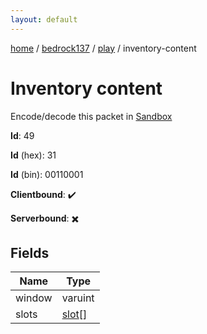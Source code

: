 ```yaml
---
layout: default
---
```


[home](/)  /  [bedrock137](/protocol/bedrock137)  /  [play](/protocol/bedrock137/play)  /  inventory-content

# Inventory content

Encode/decode this packet in [Sandbox](../../../sandbox/bedrock137#play.inventory_content)

**Id**: 49

**Id** (hex): 31

**Id** (bin): 00110001

**Clientbound**: ✔️

**Serverbound**: ✖️

## Fields

Name | Type
---|---
window | varuint
slots | [slot](/protocol/bedrock137/types/slot)[]
